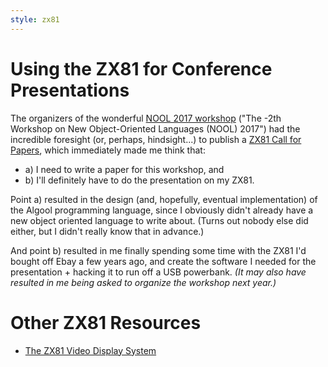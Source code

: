 ```yaml
---
style: zx81
---
```


# Using the ZX81 for Conference Presentations

The organizers of the wonderful [NOOL 2017 workshop](https://2017.splashcon.org/track/nool-2017) ("The -2th Workshop on New Object-Oriented Languages (NOOL) 2017") had the incredible foresight (or, perhaps, hindsight...) to publish a [ZX81 Call for Papers](http://dynamicaspects.org/nool17-cfp.pdf), which immediately made me think that:

* a) I need to write a paper for this workshop, and
* b) I'll definitely have to do the presentation on my ZX81.

Point a) resulted in the design (and, hopefully, eventual implementation) of the Algool programming language, since I obviously didn't already have a new object oriented language to write about. (Turns out nobody else did either, but I didn't really know that in advance.)

And point b) resulted in me finally spending some time with the ZX81 I'd bought off Ebay a few years ago, and create the software I needed for the presentation + hacking it to run off a USB powerbank. *(It may also have resulted in me being asked to organize the workshop next year.)*




# Other ZX81 Resources

* [The ZX81 Video Display System](http://www.user.dccnet.com/wrigter/index_files/ZX%20Video%20Tutorial.htm)